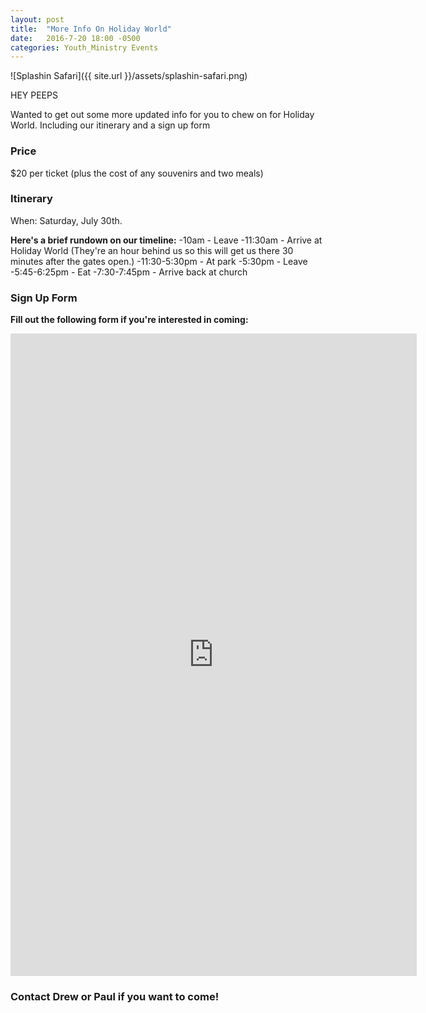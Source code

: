 ```yaml
---
layout: post
title:  "More Info On Holiday World"
date:   2016-7-20 18:00 -0500
categories: Youth_Ministry Events
---
```

![Splashin Safari]({{ site.url }}/assets/splashin-safari.png)

HEY PEEPS

Wanted to get out some more updated info for you to chew on for Holiday World. Including our itinerary and a sign up form

### Price

$20 per ticket (plus the cost of any souvenirs and two meals)

### Itinerary 

When: Saturday, July 30th. 

**Here's a brief rundown on our timeline:**
-10am - Leave
-11:30am - Arrive at Holiday World (They're an hour behind us so this will get us there 30 minutes after the gates open.)
-11:30-5:30pm  - At park
-5:30pm - Leave
-5:45-6:25pm - Eat
-7:30-7:45pm - Arrive back at church

### Sign Up Form

**Fill out the following form if you're interested in coming:**

<iframe src="https://docs.google.com/forms/d/e/1FAIpQLSfUSkBznd4p5jzI8hjmiVk5yOXyH4zF_-lz-Hj4nFooHX0vQQ/viewform?embedded=true" width="650" height="1028" frameborder="0" marginheight="0" marginwidth="0">Loading...</iframe>

### Contact Drew or Paul if you want to come!